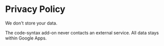 # Privacy Policy

We don't store your data.

The code-syntax add-on never contacts an external service. All data stays within Google Apps.
